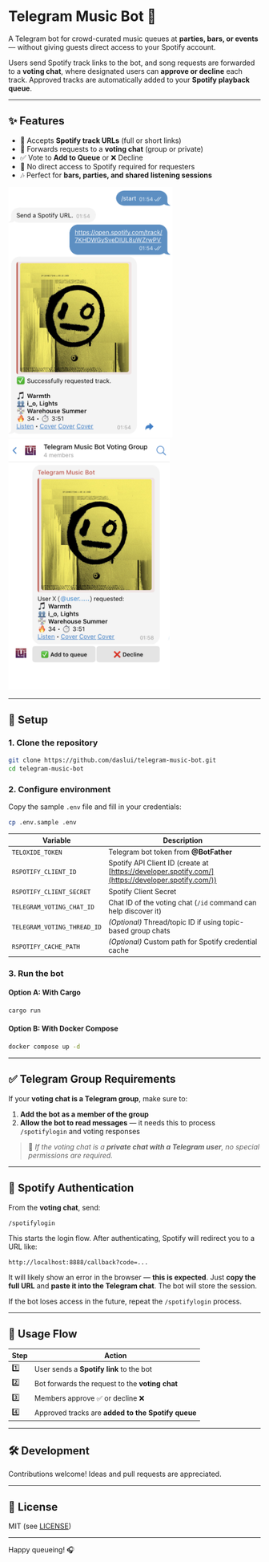# Telegram Music Bot 🎵

A Telegram bot for crowd-curated music queues at **parties, bars, or events** — without giving guests direct access to your Spotify account.

Users send Spotify track links to the bot, and song requests are forwarded to a **voting chat**, where designated users can **approve or decline** each track. Approved tracks are automatically added to your **Spotify playback queue**.

---

## ✨ Features

- 📩 Accepts **Spotify track URLs** (full or short links)
- 🔄 Forwards requests to a **voting chat** (group or private)
- ✅ Vote to **Add to Queue** or ❌ Decline
- 🔐 No direct access to Spotify required for requesters
- 🎶 Perfect for **bars, parties, and shared listening sessions**

<img src=".github/img/screenshot-1.png" height="500px">  <img src=".github/img/screenshot-2.png" height="500px">


---

## 🚀 Setup

### 1. Clone the repository

```bash
git clone https://github.com/daslui/telegram-music-bot.git
cd telegram-music-bot
````

### 2. Configure environment

Copy the sample `.env` file and fill in your credentials:

```bash
cp .env.sample .env
```

| Variable                    | Description                                                                                        |
| --------------------------- | -------------------------------------------------------------------------------------------------- |
| `TELOXIDE_TOKEN`            | Telegram bot token from **@BotFather**                                                             |
| `RSPOTIFY_CLIENT_ID`        | Spotify API Client ID (create at [https://developer.spotify.com/](https://developer.spotify.com/)) |
| `RSPOTIFY_CLIENT_SECRET`    | Spotify Client Secret                                                                              |
| `TELEGRAM_VOTING_CHAT_ID`   | Chat ID of the voting chat (`/id` command can help discover it)                                    |
| `TELEGRAM_VOTING_THREAD_ID` | *(Optional)* Thread/topic ID if using topic-based group chats                                      |
| `RSPOTIFY_CACHE_PATH`       | *(Optional)* Custom path for Spotify credential cache                                              |

### 3. Run the bot

#### Option A: With Cargo

```bash
cargo run
```

#### Option B: With Docker Compose

```bash
docker compose up -d
```

---

## ✅ Telegram Group Requirements

If your **voting chat is a Telegram group**, make sure to:

1. **Add the bot as a member of the group**
2. **Allow the bot to read messages** — it needs this to process `/spotifylogin` and voting responses

> 📌 *If the voting chat is a **private chat with a Telegram user**, no special permissions are required.*

---

## 🔑 Spotify Authentication

From the **voting chat**, send:

```text
/spotifylogin
```

This starts the login flow. After authenticating, Spotify will redirect you to a URL like:

```text
http://localhost:8888/callback?code=...
```

It will likely show an error in the browser — **this is expected**. Just **copy the full URL** and **paste it into the Telegram chat**. The bot will store the session.

If the bot loses access in the future, repeat the `/spotifylogin` process.

---

## 🧪 Usage Flow

| Step | Action                                             |
| ---- | -------------------------------------------------- |
|  1️⃣  | User sends a **Spotify link** to the bot           |
|  2️⃣  | Bot forwards the request to the **voting chat**    |
|  3️⃣  | Members approve ✅ or decline ❌                     |
|  4️⃣  | Approved tracks are **added to the Spotify queue** |

---

## 🛠️ Development

Contributions welcome! Ideas and pull requests are appreciated.

---

## 📄 License

MIT (see [LICENSE](./LICENSE))

---

Happy queueing! 🎧

